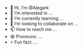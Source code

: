 - 👋 Hi, I’m @Alegark
- 👀 I’m interested in ...
- 🌱 I’m currently learning ...
- 💞️ I’m looking to collaborate on ...
- 📫 How to reach me ...
- 😄 Pronouns: ...
- ⚡ Fun fact: ...

<!---
Alegark/Alegark is a ✨ special ✨ repository because its `README.md` (this file) appears on your GitHub profile.
You can click the Preview link to take a look at your changes.
--->
